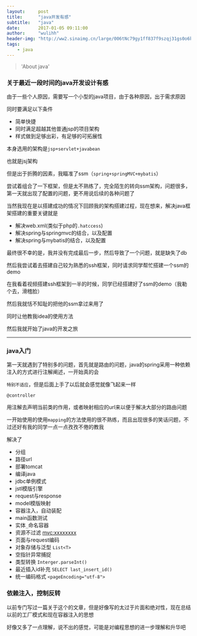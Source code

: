 ```yaml
---
layout:     post
title:      "java开发有感"
subtitle:   "java"
date:       2017-01-05 09:11:00
author:     "wulihh"
header-img: "http://ww2.sinaimg.cn/large/006tNc79gy1ff837f9szqj31gs0o6k4a.jpg"
tags:
    - java
---
```

> 'About java'

### 关于最近一段时间的java开发设计有感


由于一些个人原因，需要写一个小型的java项目，由于各种原因，出于需求原因

同时要满足以下条件

* 简单快捷
* 同时满足超越其他普通jsp的项目架构
* 样式做到足够出彩，有足够的可拓展性

本身选用的架构是`jsp+servlet+javabean`

也就是jsj架构

但是出于折腾的因素，我瞄准了ssm（`spring+springMVC+mybatis`）

尝试着组合了一下框架，但是太不熟练了，完全陌生的转向ssm架构，问题很多，第一天就出现了配置的问题，更不用说后续的各种问题了

当然我现在是以搭建成功的情况下回顾我的架构搭建过程，现在想来，解决java框架搭建的重要关键就是

* 解决web.xml(类似于php的`.hatccess`) 
* 解决spring与springmvc的结合，以及配置
* 解决spring与mybatis的结合，以及配置

最终很不幸的是，我并没有完成最后一步，然后导致了一个问题，就是缺失了db

然后我尝试着去搭建自己较为熟悉的ssh框架，同时请求同学帮忙搭建一个ssm的demo

在我看着视频搭建ssh框架到一半的时候，同学已经搭建好了ssm的demo（我勒个去，滑稽脸）

然后我就恬不知耻的把他的ssm拿过来用了

同时让他教我idea的使用方法

然后我就开始了java的开发之旅


----------------------------------------------


### java入门

第一天就遇到了特别多的问题，首先就是路由的问题，java的spring采用一种依赖注入的方式进行注解阐述，一开始真的会

`特别不适应`，但是后面上手了以后就会感觉就像飞起来一样

`@controller`

用注解去声明当前类的作用，或者映射相应的url来以便于解决大部分的路由问题

一开始使用的使用`mapping`的方法使用的很不熟练，而且出现很多的笑话问题，不过还好有我的同学一点一点孜孜不倦的教我

解决了

* 分组
* 路径url
* 部署tomcat
* 编译java
* jdbc单例模式
* jstl模版引擎
* request与response
* model模版映射
* 容器注入，自动装配
* main函数测试
* 实体`_`命名容器
* 资源不过滤	<mvc:xxxxxxxx>
* 页面与request编码
* 对象存储与泛型 `List<T>`
* 空指针异常捕捉 
* 类型转换  `Interger.parseInt()`
* 最近插入id补充  `SELECT last_insert_id()`
* 统一编码格式  `<pageEncoding="utf-8">`

### 依赖注入，控制反转

以前专门写过一篇关于这个的文章，但是好像写的太过于片面和绝对性，现在总结以前的工厂模式和现在容器注入的思想

好像又多了一点理解，说不出的感觉，可能是对编程思想的进一步理解和升华吧


